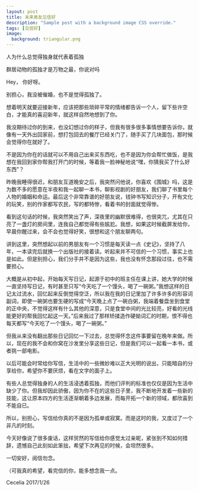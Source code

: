 ```yaml
---
layout: post
title: 未来男友见信好
description: "Sample post with a background image CSS override."
tags: [见信好]
image: 
  background: triangular.png
---
```


人为什么总觉得独身就代表着孤独

群居动物的孤独才是万物之最，你说对吗

Hey，
你好呀。

别担心，我没被催婚，也不是觉得孤独了。

想着明天就要迎接新年，应该把那些琐碎平常的情绪都告诉一个人，留下些许空白，才能真的喜迎新年，就这样自然地想到了你。

我没期待过你的到来，也没幻想过你的样子，但我有很多很多事情想要告诉你，就像有一天外出回家前，想打包回去的餐厅已经关门了，随手买了几块面包，那时候会觉得你在就好了。

不是因为你在的话就可以不用自己出来买东西吃，也不是因为你会帮忙做饭，是我想在我回到家你帮我打开门的时候，等着我一脸神秘地说“嘿，你猜我买了什么好东西”？

昨晚我睡得很迟，和朋友互道晚安之后，我突然问他说，你喜欢《围城》吗，这是为数不多的愿意在半夜和我一起聊一本书，聊影视剧的好朋友，我们聊了书里每个人物的婚姻和命运。最后这个非常靠谱的好朋友说，钱钟书写知识分子，开有文化的玩笑，别的作家都写农民，写的都特惨，看着书的封面就觉得惨。

看到这句话的时候，我突然笑出了声，深夜里的幽默很难得，也很突兀，尤其在只亮了一盏灯的房间里，连我自己都觉得有些尴尬。我想，如果这时候截屏发给你，早晨你醒过来，会不会也觉得好笑，很想和这个朋友聊两句。

讲到这里，突然想起以前的男朋友有一个习惯是每天读一点《史记》，坚持了八年，一本读完后就换一个出版社的接着读。听起来并不可信的一个习惯，事实上也是如此。但是别担心，我们分手并不是因为这些，我也没有怀念那段过往，也不需要担心。

大概是从初中起，开始每天写日记，起源于初中的班主任在课上讲，她大学的时候一直坚持写日记，有时甚至只写“今天吃了一个馒头，喝了一碗粥。”我想这样的日记太过流水，回忆起来反倒觉得空泛，所以我在我的日记里加了许多许多的形容词副词，即使一碗粥也要生硬的写成“今天晚上点了一碗白粥，我端着餐盘坐到食堂的正中央，不觉得这样有什么其他的深意，只是食堂中间的光比较亮，好看的光线能更好的帮我回忆起这一天。”后来我过了那样矫揉造作硬拗词汇的时期，恨不得也每天都写“今天吃了一个馒头，喝了一碗粥。”

但我从来没有翻出那些日记回忆一下过去，总觉得怀念这件事要留在晚年来做。所以，现在的我不会和你窝在沙发里分享这些日记，但是我们可以一起看一本书，或者挑一部电影。

以后可能会时常给你写信，生活中的一些微妙难以正大光明的说出，只能暗自的分享给你，希望你不要厌烦，看在文字的面子上。

有些人总觉得独身的人的生活浸透着孤独，而他们评判的标准也仅仅是因为生活中缺少了你。但我却因此骄傲，因为你不在的这些日子里，我不断地开发着一些新的技能，这让原本四方的生活逐渐朝着多边发展，而每开拓一个新的领域，都欣喜到不能自已。

所以，别担心，写信给你真的不是因为孤单或寂寞。而是这时的我，又度过了一个非凡的时刻。

今天好像说了很多废话，这样贸然的写信给你感觉太过亲昵，紧张到不知如何措辞，遗憾自己此刻如此笨拙，希望下次再见的时候，会坦然很多。

一切安好，阅信勿念。

（可我真的希望，看完信的你，能多想念我一点。

Cecelia
2017/1/26
